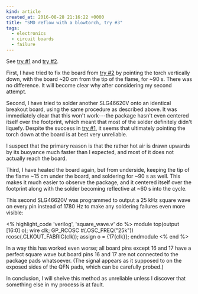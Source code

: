 ```yaml
---
kind: article
created_at: 2016-08-28 21:16:22 +0000
title: "SMD reflow with a blowtorch, try #3"
tags:
  - electronics
  - circuit boards
  - failure
---
```


See [try #1][try1] and [try #2][try2].

[try1]: /notes/2016-04-28/smd-reflow-with-a-blowtorch/
[try2]: /notes/2016-08-27/smd-reflow-with-a-blowtorch-try-2/

First, I have tried to fix the board from [try #2][try2] by pointing the torch vertically down,
with the board ~20 cm from the tip of the flame, for ~90 s. There was no difference. It will
become clear why after considering my second attempt.

Second, I have tried to solder another SLG46620V onto an identical breakout board, using the same
procedure as described above. It was immediately clear that this won't work---the package hasn't
even centered itself over the footprint, which meant that most of the solder definitely didn't
liquefy. Despite the success in [try #1][try1], it seems that ultimately pointing the torch
down at the board is at best very unreliable.

I suspect that the primary reason is that the rather hot air is drawn upwards by its buoyance much
faster than I expected, and most of it does not actually reach the board.

Third, I have heated the board again, but from underside, keeping the tip of the flame
~15 cm under the board, and soldering for ~90 s as well. This makes it much easier to observe
the package, and it centered itself over the footprint along with the solder becoming reflective
at ~60 s into the cycle.

This second SLG46620V was programmed to output a 25 kHz square wave on every pin instead of 1780 Hz
to make any soldering failures even more visible:

<% highlight_code 'verilog', 'square_wave.v' do %>
module top(output [16:0] o);
  wire clk;
  GP_RCOSC #(.OSC_FREQ("25k")) rcosc(.CLKOUT_FABRIC(clk));
  assign o = {17{clk}};
endmodule
<% end %>

In a way this has worked even worse; all board pins except 16 and 17 have a perfect square wave
but board pins 16 and 17 are not connected to the package pads whatsoever. (The signal appears
as it supposed to on the exposed sides of the QFN pads, which can be carefully probed.)

In conclusion, I will shelve this method as unreliable unless I discover that something else
in my process is at fault.
